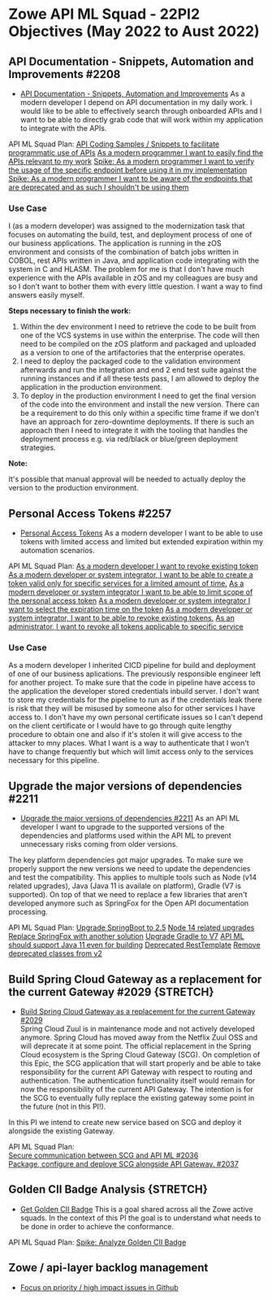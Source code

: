 # Zowe API ML Squad - 22PI2 Objectives (May 2022 to Aust 2022)

## API Documentation - Snippets, Automation and Improvements #2208

* [API Documentation - Snippets, Automation and Improvements](https://github.com/zowe/api-layer/issues/2208)
As a modern developer I depend on API documentation in my daily work. I would like to be able to effectively search through onboarded APIs and I want to be able to directly grab code that will work within my application to integrate with the APIs.

API ML Squad Plan:
[API Coding Samples / Snippets to facilitate programmatic use of APIs](https://github.com/zowe/api-layer/issues/2082)
[As a modern programmer I want to easily find the APIs relevant to my work](https://github.com/zowe/api-layer/issues/2253 )
[Spike: As a modern programmer I want to verify the usage of the specific endpoint before using it in my implementation](https://github.com/zowe/api-layer/issues/2256)
[Spike: As a modern programmer I want to be aware of the endpoints that are deprecated and as such I shouldn't be using them](https://github.com/zowe/api-layer/issues/2255)

### Use Case

I (as a modern developer) was assigned to the modernization task that focuses on automating the build, test, and deployment process of one of our business applications. The application is running in the zOS environment and consists of the combination of batch jobs written in COBOL, rest APIs written in Java, and application code integrating with the system in C and HLASM. The problem for me is that I don't have much experience with the APIs available in zOS and my colleagues are busy and so I don't want to bother them with every little question. I want a way to find answers easily myself. 

**Steps necessary to finish the work:**
1) Within the dev environment I need to retrieve the code to be built from one of the VCS systems in use within the enterprise. The code will then need to be compiled on the zOS platform and packaged and uploaded as a version to one of the artifactories that the enterprise operates. 
2) I need to deploy the packaged code to the validation environment afterwards and run the integration and end 2 end test suite against the running instances and if all these tests pass, I am allowed to deploy the application in the production environment. 
3) To deploy in the production environment I need to get the final version of the code into the environment and install the new version. There can be a requirement to do this only within a specific time frame if we don't have an approach for zero-downtime deployments. If there is such an approach then I need to integrate it with the tooling that handles the deployment process e.g. via red/black or blue/green deployment strategies.

**Note:**

It's possible that manual approval will be needed to actually deploy the version to the production environment.

## Personal Access Tokens #2257

* [Personal Access Tokens](https://github.com/zowe/api-layer/issues/2257)
As a modern developer I want to be able to use tokens with limited access and limited but extended expiration within my automation scenarios. 

API ML Squad Plan:
[As a modern developer I want to revoke existing token](https://github.com/zowe/api-layer/issues/2306)
[As a modern developer or system integrator, I want to be able to create a token valid only for specific services for a limited amount of time.](https://github.com/zowe/api-layer/issues/2276)
[As a modern developer or system integrator I want to be able to limit scope of the personal access token](https://github.com/zowe/api-layer/issues/2277)
[As a modern developer or system integrator I want to select the expiration time on the token](https://github.com/zowe/api-layer/issues/2278)
[As a modern developer or system integrator, I want to be able to revoke existing tokens.](https://github.com/zowe/api-layer/issues/2279)
[As an administrator, I want to revoke all tokens applicable to specific service](https://github.com/zowe/api-layer/issues/2280)

### Use Case

As a modern developer I inherited CICD pipeline for build and deployment of one of our business aplications. The previously responsible engineer left for another project. To make sure that the code in pipeline have access to the application the developer stored credentials inbuild server. I don't want to store my credentials for the pipeline to run as if the credentials leak there is risk that they will be misused by someone also for other services I have access to. I don't have my own personal certificate issues so I can't depend on the client certificate or I would have to go through quite lengthy procedure to obtain one and also if it's stolen it will give access to the attacker to mny places. What I want is a way to authenticate that I won't have to change frequently but which will limit access only to the services necessary for this pipeline. 

## Upgrade the major versions of dependencies #2211

* [Upgrade the major versions of dependencies #2211](https://github.com/zowe/api-layer/issues/2211)
As an API ML developer I want to upgrade to the supported versions of the dependencies and platforms used within the API ML to prevent unnecessary risks coming from older versions. 

The key platform dependencies got major upgrades. To make sure we properly support the new versions we need to update the dependencies and test the compatibility. This applies to multiple tools such as Node (v14 related upgrades), Java (Java 11 is availale on platform), Gradle (V7 is supported). On top of that we need to replace a few libraries that aren't developed anymore such as SpringFox for the Open API documentation processing.

API ML Squad Plan:
[Upgrade SpringBoot to 2.5](https://github.com/zowe/api-layer/issues/1972)
[Node 14 related upgrades](https://github.com/zowe/api-layer/issues/2030)
[Replace SpringFox with another solution](https://github.com/zowe/api-layer/issues/1971)
[Upgrade Gradle to V7](https://github.com/zowe/api-layer/issues/1973)
[API ML should support Java 11 even for building](https://github.com/zowe/api-layer/issues/1294)
[Deprecated RestTemplate](https://github.com/zowe/api-layer/issues/1981)
[Remove deprecated classes from v2](https://github.com/zowe/api-layer/issues/2171)

## Build Spring Cloud Gateway as a replacement for the current Gateway #2029 {STRETCH}

* [Build Spring Cloud Gateway as a replacement for the current Gateway #2029](https://github.com/zowe/api-layer/issues/2029)  
Spring Cloud Zuul is in maintenance mode and not actively developed anymore. Spring Cloud has moved away from the Netflix Zuul OSS and will deprecate it at some point. The official replacement in the Spring Cloud ecosystem is the Spring Cloud Gateway (SCG). On completion of this Epic, the SCG application that will start properly and be able to take responsibility for the current API Gateway with respect to routing and authentication. The authentication functionality itself would remain for now the responsibility of the current API Gateway. The intention is for the SCG to eventually fully replace the existing gateway some point in the future (not in this PI!).  

In this PI we intend to create new service based on SCG and deploy it alongside the existing Gateway. 

API ML Squad Plan:  
[Secure communication between SCG and API ML #2036](https://github.com/zowe/api-layer/issues/2036)  
[Package, configure and deploye SCG alongside API Gateway. #2037](https://github.com/zowe/api-layer/issues/2037)  

## Golden CII Badge Analysis {STRETCH}

* [Get Golden CII Badge](https://github.com/zowe/community/issues/1279)
This is a goal shared across all the Zowe active squads. In the context of this PI the goal is to understand what needs to be done in order to achieve the conformance. 

API ML Squad Plan:
[Spike: Analyze Golden CII Badge](https://github.com/zowe/api-layer/issues/2309)

## Zowe / api-layer backlog management

* [Focus on priority / high impact issues in Github](https://github.com/zowe/api-layer/labels/22PI1)
